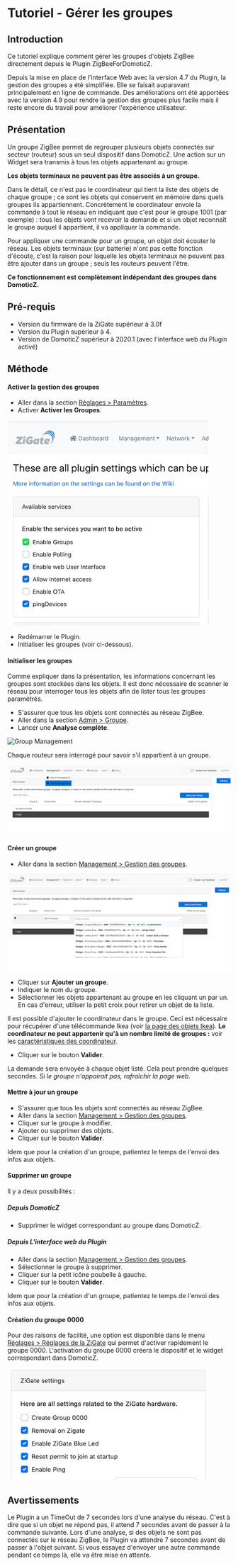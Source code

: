 # Tutoriel - Gérer les groupes

## Introduction

Ce tutoriel explique comment gérer les groupes d'objets ZigBee directement depuis le Plugin ZigBeeForDomoticZ.

Depuis la mise en place de l'interface Web avec la version 4.7 du Plugin, la gestion des groupes a été simplifiée. Elle se faisait auparavant principalement en ligne de commande.
Des améliorations ont été apportées avec la version 4.9 pour rendre la gestion des groupes plus facile mais il reste encore du travail pour améliorer l'expérience utilisateur.

## Présentation

Un groupe ZigBee permet de regrouper plusieurs objets connectés sur secteur (routeur) sous un seul dispositif dans DomoticZ. Une action sur un Widget sera transmis à tous les objets appartenant au groupe.

__Les objets terminaux ne peuvent pas être associés à un groupe.__

Dans le détail, ce n'est pas le coordinateur qui tient la liste des objets de chaque groupe ; ce sont les objets qui conservent en mémoire dans quels groupes ils appartiennent.
Concrètement le coordinateur envoie la commande à tout le réseau en indiquant que c'est pour le groupe 1001 (par exemple) : tous les objets vont recevoir la demande et si un objet reconnaît le groupe auquel il appartient, il va appliquer la commande.

Pour appliquer une commande pour un groupe, un objet doit écouter le réseau. Les objets terminaux (sur batterie) n'ont pas cette fonction d'écoute, c'est la raison pour laquelle les objets terminaux ne peuvent pas être ajouter dans un groupe ; seuls les routeurs peuvent l'être.

__Ce fonctionnement est complètement indépendant des groupes dans DomoticZ.__

## Pré-requis

* Version du firmware de la ZiGate supérieur à 3.0f
* Version du Plugin supérieur à 4.
* Version de DomoticZ supérieur à 2020.1 (avec l'interface web du Plugin activé)


## Méthode

#### Activer la gestion des groupes

* Aller dans la section [Réglages > Paramètres](WebUI_Reglages.md#les-param%C3%A8tres).
* Activer __Activer les Groupes__.

![Settings for Group Management](../Images/SettingsGroup.png)

* Redémarrer le Plugin.
* Initialiser les groupes (voir ci-dessous).


#### Initialiser les groupes

Comme expliquer dans la présentation, les informations concernant les groupes sont stockées dans les objets. Il est donc nécessaire de scanner le réseau pour interroger tous les objets afin de lister tous les groupes paramétrés.

* S'assurer que tous les objets sont connectés au réseau ZigBee.
* Aller dans la section [Admin > Groupe](WebUI_Admin.md#groupe).
* Lancer une __Analyse complète__.

![Group Management](../Images/AdminGroupMenu.png)

Chaque routeur sera interrogé pour savoir s'il appartient à un groupe.

![Group Management](../Images/GroupManagementMenu.png)


#### Créer un groupe

* Aller dans la section [Management > Gestion des groupes](WebUI_Gestion.md#gestion-des-groupes).

![Adding Group Management](../Images/AddingGroup.png)

* Cliquer sur __Ajouter un groupe__.
* Indiquer le nom du groupe.
* Sélectionner les objets appartenant au groupe en les cliquant un par un. En cas d'erreur, utiliser la petit croix pour retirer un objet de la liste.

Il est possible d'ajouter le coordinateur dans le groupe. Ceci est nécessaire pour récupérer d'une télécommande Ikea (voir [la page des objets Ikea](Les-objets_Ikea.md)).
__Le coordinateur ne peut appartenir qu'à un nombre limité de groupes :__ voir les [caractéristiques des coordinateur](Caracteristiques-des-Coordinateurs.md#nombre-de-groupe-limit%C3%A9).

* Cliquer sur le bouton __Valider__.

La demande sera envoyée à chaque objet listé. Cela peut prendre quelques secondes. *Si le groupe n'appairait pas, rafraîchir la page web.*


#### Mettre à jour un groupe

* S'assurer que tous les objets sont connectés au réseau ZigBee.
* Aller dans la section [Management > Gestion des groupes](WebUI_Gestion.md#gestion-des-groupes).
* Cliquer sur le groupe à modifier.
* Ajouter ou supprimer des objets.
* Cliquer sur le bouton __Valider__.

Idem que pour la création d'un groupe, patientez le temps de l'envoi des infos aux objets.


#### Supprimer un groupe

Il y a deux possibilités :

##### Depuis DomoticZ

* Supprimer le widget correspondant au groupe dans DomoticZ.

##### Depuis L'interface web du Plugin

* Aller dans la section [Management > Gestion des groupes](WebUI_Gestion.md#gestion-des-groupes).
* Sélectionner le groupe à supprimer.
* Cliquer sur la petit icône poubelle à gauche.
* Cliquer sur le bouton __Valider__.

Idem que pour la création d'un groupe, patientez le temps de l'envoi des infos aux objets.


#### Création du groupe 0000

Pour des raisons de facilité, une option est disponible dans le menu [Réglages > Réglages de la ZiGate](#r%C3%A9glages-de-la-zigate) qui permet d'activer rapidement le groupe 0000.
L'activation du groupe 0000 créera le dispositif et le widget correspondant dans DomoticZ.

![Adding Group Management](../Images/SettingsGroup0000.png)


## Avertissements

Le Plugin a un TimeOut de 7 secondes lors d'une analyse du réseau. C'est à dire que si un objet ne répond pas, il attend 7 secondes avant de passer à la commande suivante.
Lors d'une analyse, si des objets ne sont pas connectés sur le réseau ZigBee, le Plugin va attendre 7 secondes avant de passer à l'objet suivant. Si vous essayez d'envoyer une autre commande pendant ce temps là, elle va être mise en attente.
